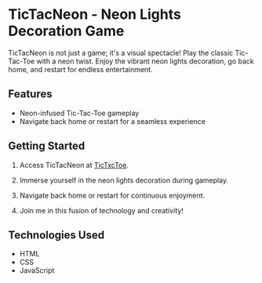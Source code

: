 # TicTacNeon - Neon Lights Decoration Game

TicTacNeon is not just a game; it's a visual spectacle! Play the classic Tic-Tac-Toe with a neon twist. Enjoy the vibrant neon lights decoration, go back home, and restart for endless entertainment.

## Features

- Neon-infused Tic-Tac-Toe gameplay
- Navigate back home or restart for a seamless experience

## Getting Started

1. Access TicTacNeon at [TicTxcToe](https://yosefyan.github.io/tictacneon).

2. Immerse yourself in the neon lights decoration during gameplay.

3. Navigate back home or restart for continuous enjoyment.

4. Join me in this fusion of technology and creativity!

## Technologies Used

- HTML
- CSS
- JavaScript
